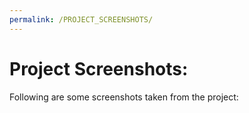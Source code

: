 ```yaml
---
permalink: /PROJECT_SCREENSHOTS/
---
```


<body>
  <h1>Project Screenshots:</h1>
  <p>Following are some screenshots taken from the project:</p>
</body>  
